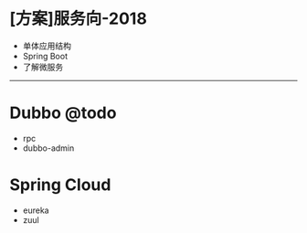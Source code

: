 # [方案]服务向-2018

- 单体应用结构
- Spring Boot
- 了解微服务

---

# Dubbo @todo

- rpc
- dubbo-admin

# Spring Cloud

- eureka
- zuul